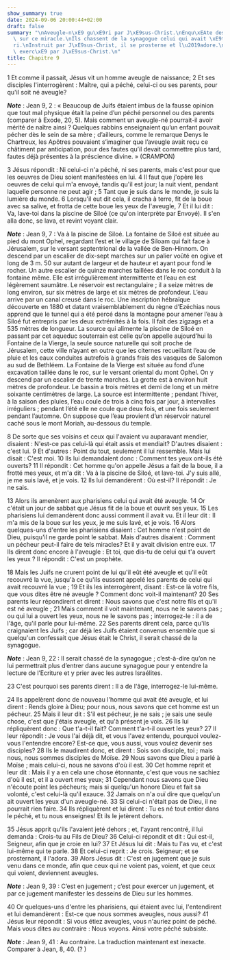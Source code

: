 ```yaml
---
show_summary: true
date: 2024-09-06 20:00:44+02:00
draft: false
summary: "\nAveugle-n\xE9 gu\xE9ri par J\xE9sus-Christ.\nEnqu\xEAte des pharisiens\
  \ sur ce miracle.\nIls chassent de la synagogue celui qui avait \xE9t\xE9 gu\xE9\
  ri.\nInstruit par J\xE9sus-Christ, il se prosterne et l\u2019adore.\nDouble jugement\
  \ exerc\xE9 par J\xE9sus-Christ.\n"
title: Chapitre 9
---
```





1 Et comme il passait, Jésus vit un homme aveugle de naissance; 2 Et ses disciples l'interrogèrent : Maître, qui a péché, celui-ci ou ses parents, pour qu'il soit né aveugle?

***Note*** :  Jean 9, 2 : « Beaucoup de Juifs étaient imbus de la fausse opinion que tout mal physique était la peine d’un péché personnel ou des parents (comparer à Exode, 20, 5). Mais comment un aveugle-né pourrait-il avoir mérité de naître ainsi ? Quelques rabbins enseignaient qu’un enfant pouvait pécher dès le sein de sa mère ; d’ailleurs, comme le remarque Denys le Chartreux, les Apôtres pouvaient s’imaginer que l’aveugle avait reçu ce châtiment par anticipation, pour des fautes qu’il devait commettre plus tard, fautes déjà présentes à la préscience divine. » (CRAMPON)

3 Jésus répondit : Ni celui-ci n'a péché, ni ses parents, mais c'est pour que les oeuvres de Dieu soient manifestées en lui. 4 Il faut que j'opère les oeuvres de celui qui m'a envoyé, tandis qu'il est jour; la nuit vient, pendant laquelle personne ne peut agir ; 5 Tant que je suis dans le monde, je suis la lumière du monde. 6 Lorsqu'il eut dit cela, il cracha à terre, fit de la boue avec sa salive, et frotta de cette boue les yeux de l'aveugle, 7 Et il lui dit : Va, lave-toi dans la piscine de Siloé (ce qu'on interprète par Envoyé). Il s'en alla donc, se lava, et revint voyant clair.

***Note*** :  Jean 9, 7 : Va à la piscine de Siloé. La fontaine de Siloé est située au pied du mont Ophel, regardant l’est et le village de Siloam qui fait face à Jérusalem, sur le versant septentrional de la vallée de Ben-Hinnom. On descend par un escalier de dix-sept marches sur un palier voûté en ogive et long de 3 m. 50 sur autant de largeur et de hauteur et ayant pour fond le rocher. Un autre escalier de quinze marches taillées dans le roc conduit à la fontaine même. Elle est irrégulièrement intermittente et l’eau en est légèrement saumâtre. Le réservoir est rectangulaire ; il a seize mètres de long environ, sur six mètres de large et six mètres de profondeur. L’eau arrive par un canal creusé dans le roc. Une inscription hébraïque découverte en 1880 et datant vraisemblablement du règne d’Ezéchias nous apprend que le tunnel qui a été percé dans la montagne pour amener l’eau à Siloé fut entrepris par les deux extrémités à la fois. Il fait des zigzags et a 535 mètres de longueur. La source qui alimente la piscine de
Siloé en passant par cet aqueduc souterrain est celle qu’on appelle aujourd’hui la Fontaine de la Vierge, la seule source naturelle qui soit proche de Jérusalem, cette ville n’ayant en outre que les citernes recueillant l’eau de pluie et les eaux conduites autrefois à grands frais des vasques de Salomon au sud de Bethléem. La Fontaine de la Vierge est située au fond d’une excavation taillée dans le roc, sur le versant oriental du mont Ophel. On y descend par un escalier de trente marches. La grotte est à environ huit mètres de profondeur. Le bassin a trois mètres et demi de long et un mètre soixante centimètres de large. La source est intermittente ; pendant l’hiver, à la saison des pluies, l’eau coule de trois à cinq fois par jour, à intervalles irréguliers ; pendant l’été elle ne coule que deux fois, et une fois seulement pendant l’automne. On suppose que l’eau provient d’un réservoir naturel caché sous le mont Moriah, au-dessous du temple.


8 De sorte que ses voisins et ceux qui l'avaient vu auparavant mendier, disaient : N'est-ce pas celui-là qui était assis et mendiait? D'autres disaient : c'est lui. 9 Et d'autres : Point du tout, seulement il lui ressemble. Mais lui disait : C'est moi. 10 Ils lui demandaient donc : Comment tes yeux ont-ils été ouverts? 11 Il répondit : Cet homme qu'on appelle Jésus a fait de la boue, il a frotté mes yeux, et m'a dit : Va à la piscine de Siloé, et lave-toi. J'y suis allé, je me suis lavé, et je vois. 12 Ils lui demandèrent : Où est-il? Il répondit : Je ne sais.


13 Alors ils amenèrent aux pharisiens celui qui avait été aveugle. 14 Or c'était un jour de sabbat que Jésus fit de la boue et ouvrit ses yeux. 15 Les pharisiens lui demandèrent donc aussi comment il avait vu. Et il leur dit : Il m'a mis de la boue sur les yeux, je me suis lavé, et je vois. 16 Alors quelques-uns d'entre les pharisiens disaient : Cet homme n'est point de Dieu, puisqu'il ne garde point le sabbat. Mais d'autres disaient : Comment un pécheur peut-il faire de tels miracles? Et il y avait division entre eux. 17 Ils dirent donc encore à l'aveugle : Et toi, que dis-tu de celui qui t'a ouvert les yeux ? Il répondit : C'est un prophète.


18 Mais les Juifs ne crurent point de lui qu'il eût été aveugle et qu'il eût recouvré la vue, jusqu'à ce qu'ils eussent appelé les parents de celui qui avait recouvré la vue ; 19 Et ils les interrogèrent, disant : Est-ce là votre fils, que vous dites être né aveugle ? Comment donc voit-il maintenant? 20 Ses parents leur répondirent et dirent : Nous savons que c'est notre fils et qu'il est né aveugle ; 21 Mais comment il voit maintenant, nous ne le savons pas ; ou qui lui a ouvert les yeux, nous ne le savons pas ; interrogez-le : il a de l'âge, qu'il parle pour lui-même. 22 Ses parents dirent cela, parce qu'ils craignaient les Juifs ; car déjà les Juifs étaient convenus ensemble que si quelqu'un confessait que Jésus était le Christ, il serait chassé de la synagogue.

***Note*** :  Jean 9, 22 : Il serait chassé de la synagogue ; c’est-à-dire qu’on ne lui permettrait plus d’entrer dans aucune synagogue pour y entendre la lecture de l’Ecriture et y prier avec les autres Israélites.

23 C'est pourquoi ses parents dirent : Il a de l'âge, interrogez-le lui-même.


24 Ils appelèrent donc de nouveau l'homme qui avait été aveugle, et lui dirent : Rends gloire à Dieu; pour nous, nous savons que cet homme est un pécheur. 25 Mais il leur dit : S'il est pécheur, je ne sais ; je sais une seule chose, c'est que j'étais aveugle, et qu'à présent je vois. 26 Ils lui répliquèrent donc : Que t'a-t-il fait? Comment t'a-t-il ouvert les yeux? 27 Il leur répondit : Je vous l'ai déjà dit, et vous l'avez entendu, pourquoi voulez-vous l'entendre encore? Est-ce que, vous aussi, vous voulez devenir ses disciples? 28 Ils le maudirent donc, et dirent : Sois son disciple, toi ; mais nous, nous sommes disciples de Moïse. 29 Nous savons que Dieu a parlé à Moïse ; mais celui-ci, nous ne savons d'où il est. 30 Cet homme reprit et leur dit : Mais il y a en cela une chose étonnante, c'est que vous ne sachiez d'où il est, et il a ouvert mes yeux; 31 Cependant nous savons que Dieu n'écoute point les pécheurs; mais si quelqu'un honore Dieu et fait sa volonté, c'est celui-là qu'il exauce. 32 Jamais on n'a ouï
dire que quelqu'un ait ouvert les yeux d'un aveugle-né. 33 Si celui-ci n'était pas de Dieu, il ne pourrait rien faire. 34 Ils répliquèrent et lui dirent : Tu es né tout entier dans le péché, et tu nous enseignes! Et ils le jetèrent dehors.


35 Jésus apprit qu'ils l'avaient jeté dehors ; et, l'ayant rencontré, il lui demanda : Crois-tu au Fils de Dieu? 36 Celui-ci répondit et dit : Qui est-il, Seigneur, afin que je croie en lui? 37 Et Jésus lui dit : Mais tu l'as vu, et c'est lui-même qui te parle. 38 Et celui-ci reprit : Je crois. Seigneur; et se prosternant, il l'adora. 39 Alors Jésus dit : C'est en jugement que je suis venu dans ce monde, afin que ceux qui ne voient pas, voient, et que ceux qui voient, deviennent aveugles.

***Note*** :  Jean 9, 39 : C’est en jugement ; c’est pour exercer un jugement, et par ce jugement manifester les desseins de Dieu sur les hommes.

40 Or quelques-uns d'entre les pharisiens, qui étaient avec lui, l'entendirent et lui demandèrent : Est-ce que nous sommes aveugles, nous aussi? 41 Jésus leur répondit : Si vous étiez aveugles, vous n'auriez point de péché. Mais vous dites au contraire : Nous voyons. Ainsi votre péché subsiste.

***Note*** :  Jean 9, 41 : Au contraire. La traduction maintenant est inexacte. Comparer à Jean, 8, 40. (? )

